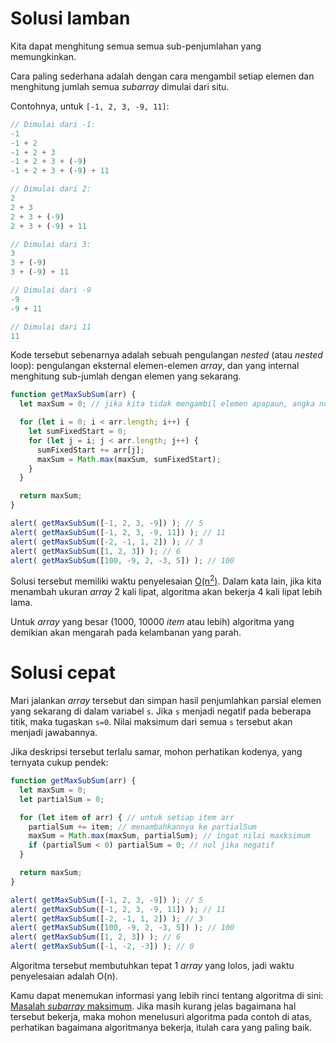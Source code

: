 # Solusi lamban

Kita dapat menghitung semua semua sub-penjumlahan yang memungkinkan.

Cara paling sederhana adalah dengan cara mengambil setiap elemen dan menghitung jumlah semua *subarray* dimulai dari situ.

Contohnya, untuk `[-1, 2, 3, -9, 11]`:

```js no-beautify
// Dimulai dari -1:
-1
-1 + 2
-1 + 2 + 3
-1 + 2 + 3 + (-9)
-1 + 2 + 3 + (-9) + 11

// Dimulai dari 2:
2
2 + 3
2 + 3 + (-9)
2 + 3 + (-9) + 11

// Dimulai dari 3:
3
3 + (-9)
3 + (-9) + 11

// Dimulai dari -9
-9
-9 + 11

// Dimulai dari 11
11
```

Kode tersebut sebenarnya adalah sebuah pengulangan *nested* (atau *nested* loop):  pengulangan eksternal elemen-elemen *array*, dan yang internal menghitung sub-jumlah dengan elemen yang sekarang.

```js run
function getMaxSubSum(arr) {
  let maxSum = 0; // jika kita tidak mengambil elemen apapaun, angka nol akan dikembalikan

  for (let i = 0; i < arr.length; i++) {
    let sumFixedStart = 0;
    for (let j = i; j < arr.length; j++) {
      sumFixedStart += arr[j];
      maxSum = Math.max(maxSum, sumFixedStart);
    }
  }

  return maxSum;
}

alert( getMaxSubSum([-1, 2, 3, -9]) ); // 5
alert( getMaxSubSum([-1, 2, 3, -9, 11]) ); // 11
alert( getMaxSubSum([-2, -1, 1, 2]) ); // 3
alert( getMaxSubSum([1, 2, 3]) ); // 6
alert( getMaxSubSum([100, -9, 2, -3, 5]) ); // 100
```

Solusi tersebut memiliki waktu penyelesaian [O(n<sup>2</sup>)](https://en.wikipedia.org/wiki/Big_O_notation). Dalam kata lain, jika kita menambah ukuran *array* 2 kali lipat, algoritma akan bekerja 4 kali lipat lebih lama.

Untuk *array* yang besar (1000, 10000 *item* atau lebih) algoritma yang demikian akan mengarah pada kelambanan yang parah.

# Solusi cepat

Mari jalankan *array* tersebut dan simpan hasil penjumlahkan parsial elemen yang sekarang di dalam variabel `s`. Jika `s` menjadi negatif pada beberapa titik, maka tugaskan `s=0`. Nilai maksimum dari semua `s` tersebut akan menjadi jawabannya.

Jika deskripsi tersebut terlalu samar, mohon perhatikan kodenya, yang ternyata cukup pendek:

```js run demo
function getMaxSubSum(arr) {
  let maxSum = 0;
  let partialSum = 0;

  for (let item of arr) { // untuk setiap item arr
    partialSum += item; // menambahkannya ke partialSum
    maxSum = Math.max(maxSum, partialSum); // ingat nilai maxksimum
    if (partialSum < 0) partialSum = 0; // nol jika negatif
  }

  return maxSum;
}

alert( getMaxSubSum([-1, 2, 3, -9]) ); // 5
alert( getMaxSubSum([-1, 2, 3, -9, 11]) ); // 11
alert( getMaxSubSum([-2, -1, 1, 2]) ); // 3
alert( getMaxSubSum([100, -9, 2, -3, 5]) ); // 100
alert( getMaxSubSum([1, 2, 3]) ); // 6
alert( getMaxSubSum([-1, -2, -3]) ); // 0
```

Algoritma tersebut membutuhkan tepat 1 *array* yang lolos, jadi waktu penyelesaian adalah O(n).

Kamu dapat menemukan informasi yang lebih rinci tentang algoritma di sini: [Masalah *subarray* maksimum](http://en.wikipedia.org/wiki/Maximum_subarray_problem). Jika masih kurang jelas bagaimana hal tersebut bekerja, maka mohon menelusuri algoritma pada contoh di atas, perhatikan bagaimana algoritmanya bekerja, itulah cara yang paling baik.
